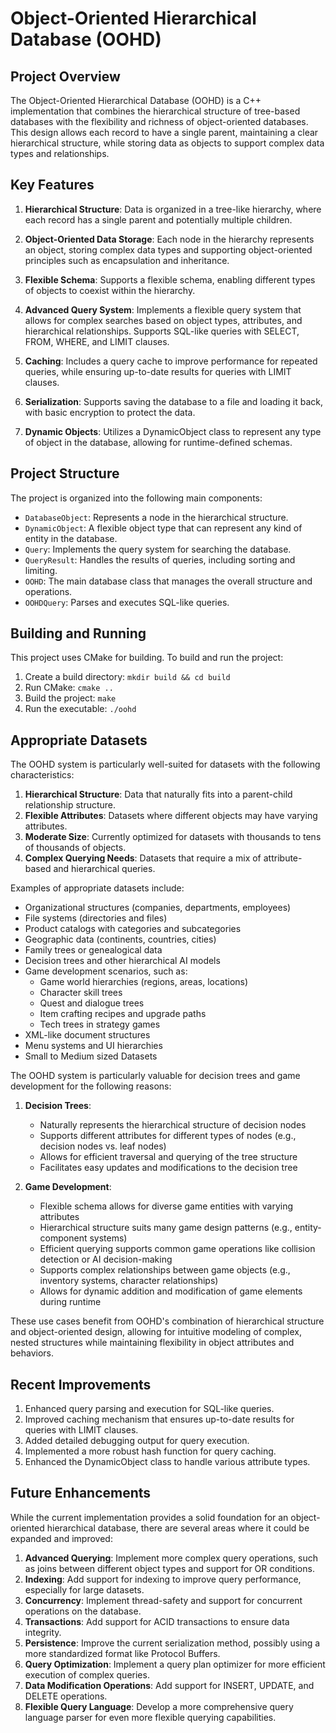 # Object-Oriented Hierarchical Database (OOHD)

## Project Overview

The Object-Oriented Hierarchical Database (OOHD) is a C++ implementation that combines the hierarchical structure of tree-based databases with the flexibility and richness of object-oriented databases. This design allows each record to have a single parent, maintaining a clear hierarchical structure, while storing data as objects to support complex data types and relationships.

## Key Features

1. **Hierarchical Structure**: Data is organized in a tree-like hierarchy, where each record has a single parent and potentially multiple children.

2. **Object-Oriented Data Storage**: Each node in the hierarchy represents an object, storing complex data types and supporting object-oriented principles such as encapsulation and inheritance.

3. **Flexible Schema**: Supports a flexible schema, enabling different types of objects to coexist within the hierarchy.

4. **Advanced Query System**: Implements a flexible query system that allows for complex searches based on object types, attributes, and hierarchical relationships. Supports SQL-like queries with SELECT, FROM, WHERE, and LIMIT clauses.

5. **Caching**: Includes a query cache to improve performance for repeated queries, while ensuring up-to-date results for queries with LIMIT clauses.

6. **Serialization**: Supports saving the database to a file and loading it back, with basic encryption to protect the data.

7. **Dynamic Objects**: Utilizes a DynamicObject class to represent any type of object in the database, allowing for runtime-defined schemas.

## Project Structure

The project is organized into the following main components:

- `DatabaseObject`: Represents a node in the hierarchical structure.
- `DynamicObject`: A flexible object type that can represent any kind of entity in the database.
- `Query`: Implements the query system for searching the database.
- `QueryResult`: Handles the results of queries, including sorting and limiting.
- `OOHD`: The main database class that manages the overall structure and operations.
- `OOHDQuery`: Parses and executes SQL-like queries.

## Building and Running

This project uses CMake for building. To build and run the project:

1. Create a build directory: `mkdir build && cd build`
2. Run CMake: `cmake ..`
3. Build the project: `make`
4. Run the executable: `./oohd`

## Appropriate Datasets

The OOHD system is particularly well-suited for datasets with the following characteristics:

1. **Hierarchical Structure**: Data that naturally fits into a parent-child relationship structure.
2. **Flexible Attributes**: Datasets where different objects may have varying attributes.
3. **Moderate Size**: Currently optimized for datasets with thousands to tens of thousands of objects.
4. **Complex Querying Needs**: Datasets that require a mix of attribute-based and hierarchical queries.

Examples of appropriate datasets include:

- Organizational structures (companies, departments, employees)
- File systems (directories and files)
- Product catalogs with categories and subcategories
- Geographic data (continents, countries, cities)
- Family trees or genealogical data
- Decision trees and other hierarchical AI models
- Game development scenarios, such as:
    - Game world hierarchies (regions, areas, locations)
    - Character skill trees
    - Quest and dialogue trees
    - Item crafting recipes and upgrade paths
    - Tech trees in strategy games
- XML-like document structures
- Menu systems and UI hierarchies
- Small to Medium sized Datasets

The OOHD system is particularly valuable for decision trees and game development for the following reasons:

1. **Decision Trees**:
    - Naturally represents the hierarchical structure of decision nodes
    - Supports different attributes for different types of nodes (e.g., decision nodes vs. leaf nodes)
    - Allows for efficient traversal and querying of the tree structure
    - Facilitates easy updates and modifications to the decision tree

2. **Game Development**:
    - Flexible schema allows for diverse game entities with varying attributes
    - Hierarchical structure suits many game design patterns (e.g., entity-component systems)
    - Efficient querying supports common game operations like collision detection or AI decision-making
    - Supports complex relationships between game objects (e.g., inventory systems, character relationships)
    - Allows for dynamic addition and modification of game elements during runtime

These use cases benefit from OOHD's combination of hierarchical structure and object-oriented design, allowing for intuitive modeling of complex, nested structures while maintaining flexibility in object attributes and behaviors.

## Recent Improvements

1. Enhanced query parsing and execution for SQL-like queries.
2. Improved caching mechanism that ensures up-to-date results for queries with LIMIT clauses.
3. Added detailed debugging output for query execution.
4. Implemented a more robust hash function for query caching.
5. Enhanced the DynamicObject class to handle various attribute types.

## Future Enhancements

While the current implementation provides a solid foundation for an object-oriented hierarchical database, there are several areas where it could be expanded and improved:

1. **Advanced Querying**: Implement more complex query operations, such as joins between different object types and support for OR conditions.
2. **Indexing**: Add support for indexing to improve query performance, especially for large datasets.
3. **Concurrency**: Implement thread-safety and support for concurrent operations on the database.
4. **Transactions**: Add support for ACID transactions to ensure data integrity.
5. **Persistence**: Improve the current serialization method, possibly using a more standardized format like Protocol Buffers.
6. **Query Optimization**: Implement a query plan optimizer for more efficient execution of complex queries.
7. **Data Modification Operations**: Add support for INSERT, UPDATE, and DELETE operations.
8. **Flexible Query Language**: Develop a more comprehensive query language parser for even more flexible querying capabilities.